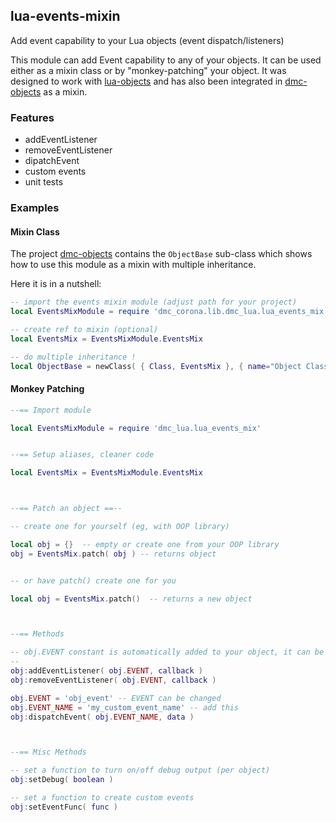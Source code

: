 ## lua-events-mixin ##

Add event capability to your Lua objects (event dispatch/listeners)


This module can add Event capability to any of your objects. It can be used either as a mixin class or by "monkey-patching" your object. It was designed to work with [lua-objects](https://github.com/dmccuskey/dmc-objects) and has also been integrated in [dmc-objects](https://github.com/dmccuskey/dmc-objects) as a mixin.


### Features ###

* addEventListener
* removeEventListener
* dipatchEvent
* custom events
* unit tests


### Examples ###

#### Mixin Class ####

The project [dmc-objects](https://github.com/dmccuskey/dmc-objects) contains the `ObjectBase` sub-class which shows how to use this module as a mixin with multiple inheritance.

Here it is in a nutshell:

```lua
-- import the events mixin module (adjust path for your project)
local EventsMixModule = require 'dmc_corona.lib.dmc_lua.lua_events_mix'

-- create ref to mixin (optional)
local EventsMix = EventsMixModule.EventsMix

-- do multiple inheritance !
local ObjectBase = newClass( { Class, EventsMix }, { name="Object Class" } )
```


#### Monkey Patching ####


```lua
--== Import module

local EventsMixModule = require 'dmc_lua.lua_events_mix'


--== Setup aliases, cleaner code

local EventsMix = EventsMixModule.EventsMix



--== Patch an object ==--

-- create one for yourself (eg, with OOP library)

local obj = {}  -- empty or create one from your OOP library
obj = EventsMix.patch( obj ) -- returns object


-- or have patch() create one for you

local obj = EventsMix.patch()  -- returns a new object



--== Methods

-- obj.EVENT constant is automatically added to your object, it can be changed
--
obj:addEventListener( obj.EVENT, callback )
obj:removeEventListener( obj.EVENT, callback )

obj.EVENT = 'obj_event' -- EVENT can be changed
obj.EVENT_NAME = 'my_custom_event_name' -- add this
obj:dispatchEvent( obj.EVENT_NAME, data )



--== Misc Methods

-- set a function to turn on/off debug output (per object)
obj:setDebug( boolean )

-- set a function to create custom events
obj:setEventFunc( func )


```

